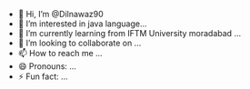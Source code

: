 - 👋 Hi, I’m @Dilnawaz90
- 👀 I’m interested in java language...
- 🌱 I’m currently learning from IFTM University moradabad  ...
- 💞️ I’m looking to collaborate on ...
- 📫 How to reach me ...
- 😄 Pronouns: ...
- ⚡ Fun fact: ...

<!---
Dilnawaz90/Dilnawaz90 is a ✨ special ✨ repository because its `README.md` (this file) appears on your GitHub profile.
You can click the Preview link to take a look at your changes.
--->
